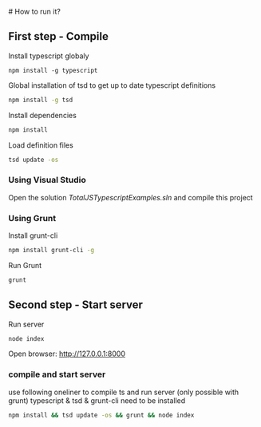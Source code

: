 # How to run it?

## First step - Compile

Install typescript globaly
```
npm install -g typescript 
```

Global installation of tsd to get up to date typescript definitions
``` bash
npm install -g tsd
```

Install dependencies
``` bash
npm install
```

Load definition files
``` bash
tsd update -os
```

### Using Visual Studio

Open the solution _TotalJSTypescriptExamples.sln_ and compile this project

### Using Grunt

Install grunt-cli
``` bash
npm install grunt-cli -g
```

Run Grunt
``` bash
grunt
```


## Second step - Start server

Run server
``` bash
node index
```

Open browser: <http://127.0.0.1:8000>


### compile and start server

use following oneliner to compile ts and run server (only possible with grunt)
typescript & tsd & grunt-cli need to be installed
``` bash
npm install && tsd update -os && grunt && node index
```

